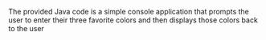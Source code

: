 The provided Java code is a simple console application that prompts the user to enter their three favorite colors and then displays those colors back to the user
